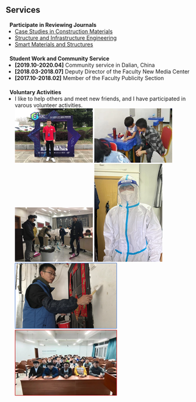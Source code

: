 ## Services
<!-- 
<h4 style="margin:0 10px 0;">Conference Reviewers</h4>

<ul style="margin:0 0 5px;">
  <li><a href="http://cvpr2023.thecvf.com/"><autocolor>IEEE/CVF Conference on Computer Vision and Pattern Recognition (CVPR) 2021-2023</autocolor></a></li>
  <li><a href="http://iccv2021.thecvf.com/"><autocolor>IEEE/CVF International Conference on Computer Vision (ICCV) 2021</autocolor></a></li>
  <li><a href="https://eccv2022.ecva.net/"><autocolor>European Conference on Computer Vision (ECCV) 2022</autocolor></a></li>
</ul> -->

<h4 style="margin:0 10px 0;">Participate in Reviewing Journals</h4>

<ul style="margin:0 0 20px;">
  <li><a href="https://www.sciencedirect.com/journal/case-studies-in-construction-materials" target="_blank"> Case Studies in Construction Materials </a></li>
  <li><a href="https://www.tandfonline.com/journals/nsie20" target="_blank"> Structure and Infrastructure Engineering </a></li>
  <li><a href="https://iopscience.iop.org/journal/0964-1726" target="_blank"> Smart Materials and Structures </a></li>
</ul>

<h4 style="margin:0 10px 0;">Student Work and Community Service</h4>

<ul style="margin:0 0 20px;">
  <li><strong>[2019.10-2020.04]</strong> Community service in Dalian, China</li> 
  <li><strong>[2018.03-2018.07]</strong> Deputy Director of the Faculty New Media Center</li>
  <li><strong>[2017.10-2018.02]</strong> Member of the Faculty Publicity Section</li>
  <!-- <li><strong>[2021-2022]</strong> Chair of the <a href="https://nyu-medicine-cssa.github.io" target="_blank"> Chinese Student and Scholar Association (CSSA)</a> at Grossman School of Medicine, New York University</li> -->
</ul>

<h4 style="margin:0 10px 0;">Voluntary Activities</h4>

<ul style="margin:0 0 20px;">
  <li>I like to help others and meet new friends, and I have participated in varous volunteer activities.</li>
  <!-- <li> -->
  <div class="pub-row">
    <!-- <div class="col-sm-3 abbr" style="position: relative;padding-right: 15px;padding-left: 15px;"> -->
    <div>
      <!-- <img src="assets/img/UHPC_cover.jpg" class="teaser img-fluid z-depth-1"> -->
      <img src="assets/img/service/志愿1.png" alt="0">
      <!-- <abbr class="badge">UHPC</abbr> -->
    <!-- </div>
    <div> -->
      <img src="assets/img/service/志愿2.png" alt="1">
      <!-- <abbr class="badge">UHPC</abbr> -->
    </div> 
    <div>
      <img src="assets/img/service/志愿3.png" alt="2">
      <!-- <abbr class="badge">UHPC</abbr> -->
    <!-- </div>
    <div> -->
      <img src="assets/img/service/志愿4.png" alt="3">
      <!-- <abbr class="badge">UHPC</abbr> -->
    </div> 
    <div>
      <img src="assets/img/service/志愿5.png" alt="4">
      <!-- <abbr class="badge">UHPC</abbr> -->
    <!-- </div>
    <div> -->
      <img src="assets/img/service/志愿6.png" alt="5">
      <!-- <abbr class="badge">UHPC</abbr> -->
    </div>    
  </div>
  <!-- </li> -->

</ul>


